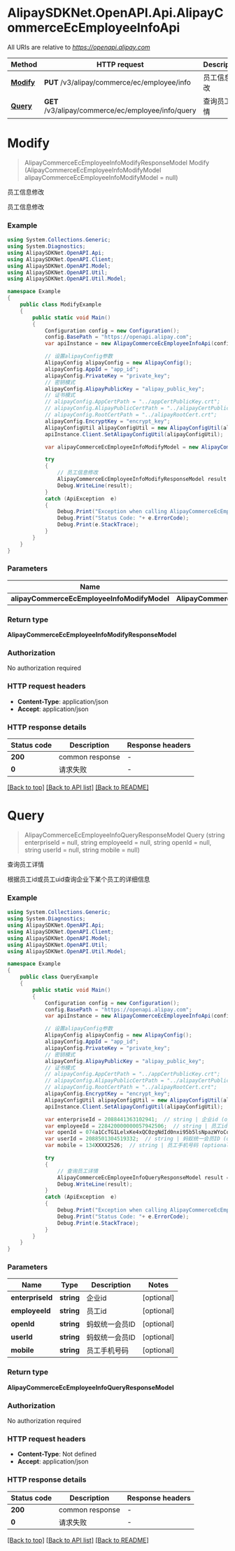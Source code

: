 # AlipaySDKNet.OpenAPI.Api.AlipayCommerceEcEmployeeInfoApi

All URIs are relative to *https://openapi.alipay.com*

Method | HTTP request | Description
------------- | ------------- | -------------
[**Modify**](AlipayCommerceEcEmployeeInfoApi.md#modify) | **PUT** /v3/alipay/commerce/ec/employee/info | 员工信息修改
[**Query**](AlipayCommerceEcEmployeeInfoApi.md#query) | **GET** /v3/alipay/commerce/ec/employee/info/query | 查询员工详情


<a name="modify"></a>
# **Modify**
> AlipayCommerceEcEmployeeInfoModifyResponseModel Modify (AlipayCommerceEcEmployeeInfoModifyModel alipayCommerceEcEmployeeInfoModifyModel = null)

员工信息修改

员工信息修改

### Example
```csharp
using System.Collections.Generic;
using System.Diagnostics;
using AlipaySDKNet.OpenAPI.Api;
using AlipaySDKNet.OpenAPI.Client;
using AlipaySDKNet.OpenAPI.Model;
using AlipaySDKNet.OpenAPI.Util;
using AlipaySDKNet.OpenAPI.Util.Model;

namespace Example
{
    public class ModifyExample
    {
        public static void Main()
        {
            Configuration config = new Configuration();
            config.BasePath = "https://openapi.alipay.com";
            var apiInstance = new AlipayCommerceEcEmployeeInfoApi(config);

            // 设置alipayConfig参数
            AlipayConfig alipayConfig = new AlipayConfig();
            alipayConfig.AppId = "app_id";
            alipayConfig.PrivateKey = "private_key";
            // 密钥模式
            alipayConfig.AlipayPublicKey = "alipay_public_key";
            // 证书模式
            // alipayConfig.AppCertPath = "../appCertPublicKey.crt";
            // alipayConfig.AlipayPublicCertPath = "../alipayCertPublicKey_RSA2.crt";
            // alipayConfig.RootCertPath = "../alipayRootCert.crt";
            alipayConfig.EncryptKey = "encrypt_key";
            AlipayConfigUtil alipayConfigUtil = new AlipayConfigUtil(alipayConfig);
            apiInstance.Client.SetAlipayConfigUtil(alipayConfigUtil);

            var alipayCommerceEcEmployeeInfoModifyModel = new AlipayCommerceEcEmployeeInfoModifyModel(); // AlipayCommerceEcEmployeeInfoModifyModel |  (optional) 

            try
            {
                // 员工信息修改
                AlipayCommerceEcEmployeeInfoModifyResponseModel result = apiInstance.Modify(alipayCommerceEcEmployeeInfoModifyModel);
                Debug.WriteLine(result);
            }
            catch (ApiException  e)
            {
                Debug.Print("Exception when calling AlipayCommerceEcEmployeeInfoApi.Modify: " + e.Message );
                Debug.Print("Status Code: "+ e.ErrorCode);
                Debug.Print(e.StackTrace);
            }
        }
    }
}
```

### Parameters

Name | Type | Description  | Notes
------------- | ------------- | ------------- | -------------
 **alipayCommerceEcEmployeeInfoModifyModel** | **AlipayCommerceEcEmployeeInfoModifyModel**|  | [optional] 

### Return type

**AlipayCommerceEcEmployeeInfoModifyResponseModel**

### Authorization

No authorization required

### HTTP request headers

 - **Content-Type**: application/json
 - **Accept**: application/json


### HTTP response details
| Status code | Description | Response headers |
|-------------|-------------|------------------|
| **200** | common response |  -  |
| **0** | 请求失败 |  -  |

[[Back to top]](#) [[Back to API list]](../README.md#documentation-for-api-endpoints) [[Back to README]](../README.md)

<a name="query"></a>
# **Query**
> AlipayCommerceEcEmployeeInfoQueryResponseModel Query (string enterpriseId = null, string employeeId = null, string openId = null, string userId = null, string mobile = null)

查询员工详情

根据员工id或员工uid查询企业下某个员工的详细信息

### Example
```csharp
using System.Collections.Generic;
using System.Diagnostics;
using AlipaySDKNet.OpenAPI.Api;
using AlipaySDKNet.OpenAPI.Client;
using AlipaySDKNet.OpenAPI.Model;
using AlipaySDKNet.OpenAPI.Util;
using AlipaySDKNet.OpenAPI.Util.Model;

namespace Example
{
    public class QueryExample
    {
        public static void Main()
        {
            Configuration config = new Configuration();
            config.BasePath = "https://openapi.alipay.com";
            var apiInstance = new AlipayCommerceEcEmployeeInfoApi(config);

            // 设置alipayConfig参数
            AlipayConfig alipayConfig = new AlipayConfig();
            alipayConfig.AppId = "app_id";
            alipayConfig.PrivateKey = "private_key";
            // 密钥模式
            alipayConfig.AlipayPublicKey = "alipay_public_key";
            // 证书模式
            // alipayConfig.AppCertPath = "../appCertPublicKey.crt";
            // alipayConfig.AlipayPublicCertPath = "../alipayCertPublicKey_RSA2.crt";
            // alipayConfig.RootCertPath = "../alipayRootCert.crt";
            alipayConfig.EncryptKey = "encrypt_key";
            AlipayConfigUtil alipayConfigUtil = new AlipayConfigUtil(alipayConfig);
            apiInstance.Client.SetAlipayConfigUtil(alipayConfigUtil);

            var enterpriseId = 2088441363102941;  // string | 企业id (optional) 
            var employeeId = 228420000000057942506;  // string | 员工id (optional) 
            var openId = 074a1CcTG1LelxKe4xQC0zgNdId0nxi95b5lsNpazWYoCo5;  // string | 蚂蚁统一会员ID (optional) 
            var userId = 2088501304519332;  // string | 蚂蚁统一会员ID (optional) 
            var mobile = 134XXXX2526;  // string | 员工手机号码 (optional) 

            try
            {
                // 查询员工详情
                AlipayCommerceEcEmployeeInfoQueryResponseModel result = apiInstance.Query(enterpriseId, employeeId, openId, userId, mobile);
                Debug.WriteLine(result);
            }
            catch (ApiException  e)
            {
                Debug.Print("Exception when calling AlipayCommerceEcEmployeeInfoApi.Query: " + e.Message );
                Debug.Print("Status Code: "+ e.ErrorCode);
                Debug.Print(e.StackTrace);
            }
        }
    }
}
```

### Parameters

Name | Type | Description  | Notes
------------- | ------------- | ------------- | -------------
 **enterpriseId** | **string**| 企业id | [optional] 
 **employeeId** | **string**| 员工id | [optional] 
 **openId** | **string**| 蚂蚁统一会员ID | [optional] 
 **userId** | **string**| 蚂蚁统一会员ID | [optional] 
 **mobile** | **string**| 员工手机号码 | [optional] 

### Return type

**AlipayCommerceEcEmployeeInfoQueryResponseModel**

### Authorization

No authorization required

### HTTP request headers

 - **Content-Type**: Not defined
 - **Accept**: application/json


### HTTP response details
| Status code | Description | Response headers |
|-------------|-------------|------------------|
| **200** | common response |  -  |
| **0** | 请求失败 |  -  |

[[Back to top]](#) [[Back to API list]](../README.md#documentation-for-api-endpoints) [[Back to README]](../README.md)

